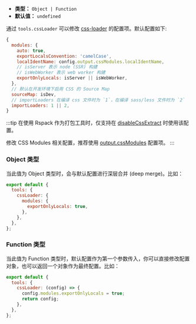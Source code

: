 - **类型：** `Object | Function`
- **默认值：** `undefined`

通过 `tools.cssLoader` 可以修改 [css-loader](https://github.com/webpack-contrib/css-loader) 的配置项。默认配置如下:

```js
{
  modules: {
    auto: true,
    exportLocalsConvention: 'camelCase',
    localIdentName: config.output.cssModules.localIdentName,
    // isServer 表示 node (SSR) 构建
    // isWebWorker 表示 web worker 构建
    exportOnlyLocals: isServer || isWebWorker,
  },
  // 默认在开发环境下启用 CSS 的 Source Map
  sourceMap: isDev,
  // importLoaders 在编译 css 文件时为 `1`，在编译 sass/less 文件时为 `2`
  importLoaders: 1 || 2,
}
```

:::tip
在使用 Rspack 作为打包工具时，仅支持在 [disableCssExtract](https://rsbuild.dev/zh/config/output/disable-css-extract) 时使用该配置。

修改 CSS Modules 相关配置，推荐使用 [output.cssModules](https://rsbuild.dev/zh/config/output/css-modules) 配置项。
:::

### Object 类型

当此值为 Object 类型时，会与默认配置进行深层合并 (deep merge)。比如：

```js
export default {
  tools: {
    cssLoader: {
      modules: {
        exportOnlyLocals: true,
      },
    },
  },
};
```

### Function 类型

当此值为 Function 类型时，默认配置作为第一个参数传入，你可以直接修改配置对象，也可以返回一个对象作为最终配置。比如：

```js
export default {
  tools: {
    cssLoader: (config) => {
      config.modules.exportOnlyLocals = true;
      return config;
    },
  },
};
```
